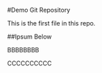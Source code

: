 #Demo Git Repository

This is the first file in this repo.

##Ipsum Below


BBBBBBBB



CCCCCCCCCC





